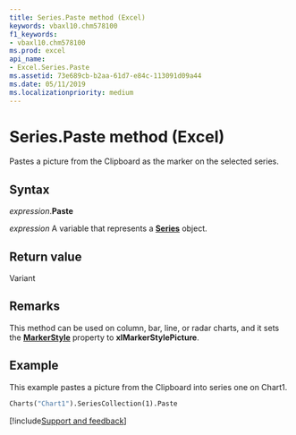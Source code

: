 ```yaml
---
title: Series.Paste method (Excel)
keywords: vbaxl10.chm578100
f1_keywords:
- vbaxl10.chm578100
ms.prod: excel
api_name:
- Excel.Series.Paste
ms.assetid: 73e689cb-b2aa-61d7-e84c-113091d09a44
ms.date: 05/11/2019
ms.localizationpriority: medium
---
```



# Series.Paste method (Excel)

Pastes a picture from the Clipboard as the marker on the selected series.


## Syntax

_expression_.**Paste**

_expression_ A variable that represents a **[Series](Excel.Series(object).md)** object.


## Return value

Variant


## Remarks

This method can be used on column, bar, line, or radar charts, and it sets the **[MarkerStyle](Excel.Series.MarkerStyle.md)** property to **xlMarkerStylePicture**.


## Example

This example pastes a picture from the Clipboard into series one on Chart1.

```vb
Charts("Chart1").SeriesCollection(1).Paste
```



[!include[Support and feedback](~/includes/feedback-boilerplate.md)]